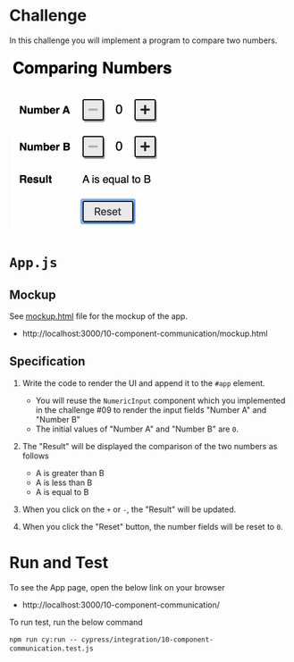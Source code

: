 # Challenge

In this challenge you will implement a program to compare two numbers.

![App](./img/comparing-numbers.gif)

# `App.js`

## Mockup

See [mockup.html](mockup.html) file for the mockup of the app.

- http://localhost:3000/10-component-communication/mockup.html

## Specification

1. Write the code to render the UI and append it to the `#app` element.
   - You will reuse the `NumericInput` component which you implemented in the challenge #09 to render the input fields "Number A" and "Number B"
   - The initial values of "Number A" and "Number B" are `0`.

2. The "Result" will be displayed the comparison of the two numbers as follows
   - A is greater than B
   - A is less than B
   - A is equal to B

3. When you click on the `+` or `-`, the "Result" will be updated.

4. When you click the "Reset" button, the number fields will be reset to `0`.

# Run and Test

To see the App page, open the below link on your browser

- http://localhost:3000/10-component-communication/

To run test, run the below command

```
npm run cy:run -- cypress/integration/10-component-communication.test.js
```